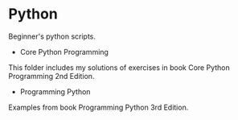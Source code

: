 Python
======

Beginner's python scripts.




- Core Python Programming

This folder includes my solutions of exercises in book Core Python Programming 2nd Edition.


- Programming Python

Examples from book Programming Python 3rd Edition.
